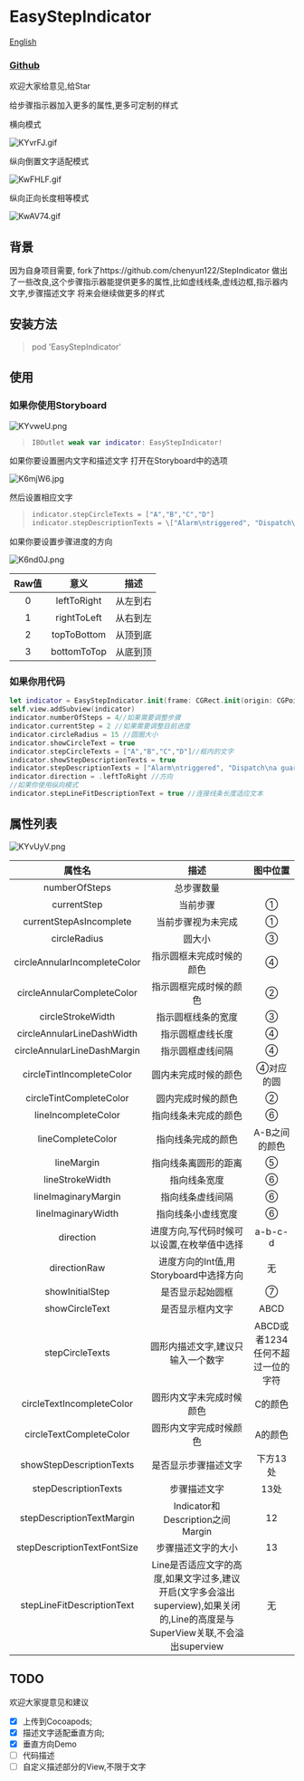 # EasyStepIndicator

[English](https://github.com/pengzishang/EasyStepIndicator/blob/master/README_EN.md)

<h3 align="left"><a href="https://github.com/pengzishang/EasyStepIndicator" target="_blank">Github</a></h3>
欢迎大家给意见,给Star

给步骤指示器加入更多的属性,更多可定制的样式

横向模式

<img src="https://s2.ax1x.com/2019/10/23/KYvrFJ.gif" alt="KYvrFJ.gif" border="0" />

纵向倒置文字适配模式

<img src="https://s2.ax1x.com/2019/10/25/KwFHLF.gif" alt="KwFHLF.gif" border="0" />

纵向正向长度相等模式

<img src="https://s2.ax1x.com/2019/10/25/KwAV74.gif" alt="KwAV74.gif" border="0" />

## 背景

因为自身项目需要,
fork了https://github.com/chenyun122/StepIndicator 
做出了一些改良,这个步骤指示器能提供更多的属性,比如虚线线条,虚线边框,指示器内文字,步骤描述文字
将来会继续做更多的样式

## 安装方法

> pod 'EasyStepIndicator'

## 使用
### 如果你使用Storyboard

<img src="https://s2.ax1x.com/2019/10/23/KYvweU.png" alt="KYvweU.png" border="0" />

> ```swift
> IBOutlet weak var indicator: EasyStepIndicator!
> ```
 如果你要设置圈内文字和描述文字
 打开在Storyboard中的选项

![K6mjW6.jpg](https://s2.ax1x.com/2019/10/28/K6mjW6.jpg)

然后设置相应文字

> ```swift
> indicator.stepCircleTexts = ["A","B","C","D"]
> indicator.stepDescriptionTexts = \["Alarm\ntriggered", "Dispatch\na guard", "Track\nprogress", "Finishes\ninvestigation", "Site\nsecured"]
> ```

如果你要设置步骤进度的方向

![K6nd0J.png](https://s2.ax1x.com/2019/10/28/K6nd0J.png)

| Raw值 | 意义 | 描述  |
|:--------------------:|:---------------------------:|:---------------------------:|
|0|leftToRight|从左到右|
|1|rightToLeft|从右到左|
|2|topToBottom|从顶到底|
|3|bottomToTop|从底到顶|


### 如果你用代码
```swift
let indicator = EasyStepIndicator.init(frame: CGRect.init(origin: CGPoint.init(x: 0, y: 0), size: CGSize.init(width:300, height: 300)))
self.view.addSubview(indicator)
indicator.numberOfSteps = 4//如果需要调整步骤
indicator.currentStep = 2 //如果需要调整目前进度
indicator.circleRadius = 15 //圆圈大小
indicator.showCircleText = true
indicator.stepCircleTexts = ["A","B","C","D"]//框内的文字
indicator.showStepDescriptionTexts = true
indicator.stepDescriptionTexts = ["Alarm\ntriggered", "Dispatch\na guard", "Track\nprogress", "Finishes\ninvestigation", "Site\nsecured"]//圆下的描述文字
indicator.direction = .leftToRight //方向
//如果你使用纵向模式
indicator.stepLineFitDescriptionText = true //连接线条长度适应文本
```


## 属性列表

<img src="https://s2.ax1x.com/2019/10/23/KYvUyV.png" alt="KYvUyV.png" border="0" />

| 属性名 | 描述  | 图中位置 |
|:--------------------:|:---------------------------:|:----------------------------:|
| numberOfSteps | 总步骤数量 ||
| currentStep | 当前步骤 |①|
| currentStepAsIncomplete| 当前步骤视为未完成|①|
| circleRadius| 圆大小|③|
| circleAnnularIncompleteColor | 指示圆框未完成时候的颜色|④|
| circleAnnularCompleteColor| 指示圆框完成时候的颜色|②|
| circleStrokeWidth| 指示圆框线条的宽度|③|
| circleAnnularLineDashWidth| 指示圆框虚线长度|④|
| circleAnnularLineDashMargin| 指示圆框虚线间隔|④|
| circleTintIncompleteColor| 圆内未完成时候的颜色|④对应的圆|
| circleTintCompleteColor| 圆内完成时候的颜色|②|
| lineIncompleteColor| 指向线条未完成的颜色|⑥|
| lineCompleteColor| 指向线条完成的颜色|A-B之间的颜色|
| lineMargin| 指向线条离圆形的距离|⑤|
| lineStrokeWidth| 指向线条宽度|⑥|
| lineImaginaryMargin| 指向线条虚线间隔|⑥|
| lineImaginaryWidth| 指向线条小虚线宽度|⑥|
| direction|进度方向,写代码时候可以设置,在枚举值中选择|a-b-c-d|
| directionRaw|进度方向的Int值,用Storyboard中选择方向|无|
| showInitialStep| 是否显示起始圆框|⑦|
| showCircleText| 是否显示框内文字|ABCD|
| stepCircleTexts| 圆形内描述文字,建议只输入一个数字|ABCD或者1234任何不超过一位的字符|
| circleTextIncompleteColor| 圆形内文字未完成时候颜色|C的颜色|
| circleTextCompleteColor| 圆形内文字完成时候颜色|A的颜色|
| showStepDescriptionTexts| 是否显示步骤描述文字|下方13处|
| stepDescriptionTexts| 步骤描述文字|13处|
| stepDescriptionTextMargin| Indicator和Description之间Margin|12|
| stepDescriptionTextFontSize| 步骤描述文字的大小|13|
| stepLineFitDescriptionText | Line是否适应文字的高度,如果文字过多,建议开启(文字多会溢出superview),如果关闭的,Line的高度是与SuperView关联,不会溢出superview |无|


## TODO
欢迎大家提意见和建议

- [x] 上传到Cocoapods;
- [x] 描述文字适配垂直方向;
- [x] 垂直方向Demo
- [ ] 代码描述
- [ ] 自定义描述部分的View,不限于文字
